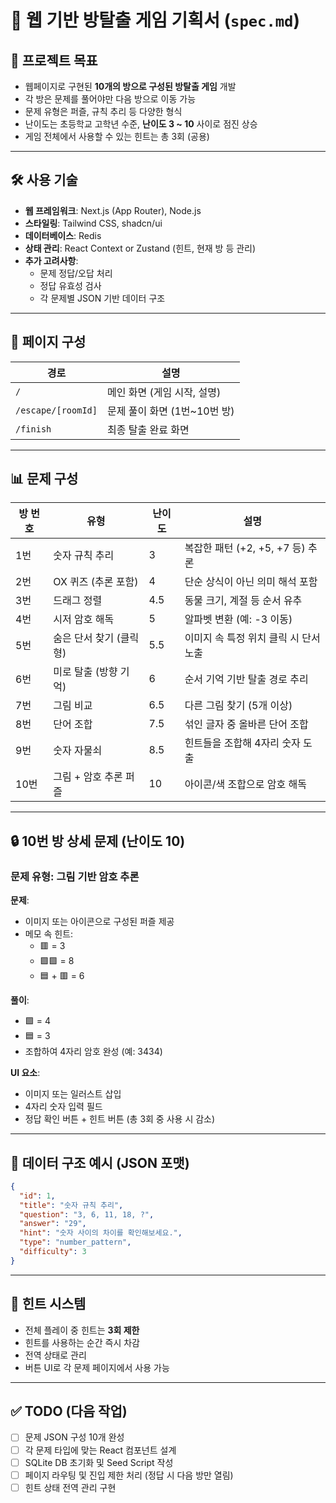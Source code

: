 # 🔐 웹 기반 방탈출 게임 기획서 (`spec.md`)

## 📌 프로젝트 목표

- 웹페이지로 구현된 **10개의 방으로 구성된 방탈출 게임** 개발
- 각 방은 문제를 풀어야만 다음 방으로 이동 가능
- 문제 유형은 퍼즐, 규칙 추리 등 다양한 형식
- 난이도는 초등학교 고학년 수준, **난이도 3 ~ 10** 사이로 점진 상승
- 게임 전체에서 사용할 수 있는 힌트는 총 3회 (공용)

---

## 🛠️ 사용 기술

- **웹 프레임워크**: Next.js (App Router), Node.js
- **스타일링**: Tailwind CSS, shadcn/ui
- **데이터베이스**: Redis
- **상태 관리**: React Context or Zustand (힌트, 현재 방 등 관리)
- **추가 고려사항**:
  - 문제 정답/오답 처리
  - 정답 유효성 검사
  - 각 문제별 JSON 기반 데이터 구조

---

## 🧩 페이지 구성

| 경로               | 설명                         |
| ------------------ | ---------------------------- |
| `/`                | 메인 화면 (게임 시작, 설명)  |
| `/escape/[roomId]` | 문제 풀이 화면 (1번~10번 방) |
| `/finish`          | 최종 탈출 완료 화면          |

---

## 📊 문제 구성

| 방 번호 | 유형                    | 난이도 | 설명                                  |
| ------- | ----------------------- | ------ | ------------------------------------- |
| 1번     | 숫자 규칙 추리          | 3      | 복잡한 패턴 (+2, +5, +7 등) 추론      |
| 2번     | OX 퀴즈 (추론 포함)     | 4      | 단순 상식이 아닌 의미 해석 포함       |
| 3번     | 드래그 정렬             | 4.5    | 동물 크기, 계절 등 순서 유추          |
| 4번     | 시저 암호 해독          | 5      | 알파벳 변환 (예: -3 이동)             |
| 5번     | 숨은 단서 찾기 (클릭형) | 5.5    | 이미지 속 특정 위치 클릭 시 단서 노출 |
| 6번     | 미로 탈출 (방향 기억)   | 6      | 순서 기억 기반 탈출 경로 추리         |
| 7번     | 그림 비교               | 6.5    | 다른 그림 찾기 (5개 이상)             |
| 8번     | 단어 조합               | 7.5    | 섞인 글자 중 올바른 단어 조합         |
| 9번     | 숫자 자물쇠             | 8.5    | 힌트들을 조합해 4자리 숫자 도출       |
| 10번    | 그림 + 암호 추론 퍼즐   | 10     | 아이콘/색 조합으로 암호 해독          |

---

## 🔒 10번 방 상세 문제 (난이도 10)

### 문제 유형: 그림 기반 암호 추론

**문제**:

- 이미지 또는 아이콘으로 구성된 퍼즐 제공
- 메모 속 힌트:
  - 🟥 = 3
  - 🟩🟩 = 8
  - 🟦 + 🟥 = 6

**풀이**:

- 🟩 = 4
- 🟦 = 3
- 조합하여 4자리 암호 완성 (예: 3434)

**UI 요소**:

- 이미지 또는 일러스트 삽입
- 4자리 숫자 입력 필드
- 정답 확인 버튼 + 힌트 버튼 (총 3회 중 사용 시 감소)

---

## 💾 데이터 구조 예시 (JSON 포맷)

```json
{
  "id": 1,
  "title": "숫자 규칙 추리",
  "question": "3, 6, 11, 18, ?",
  "answer": "29",
  "hint": "숫자 사이의 차이를 확인해보세요.",
  "type": "number_pattern",
  "difficulty": 3
}
```

---

## 🧠 힌트 시스템

- 전체 플레이 중 힌트는 **3회 제한**
- 힌트를 사용하는 순간 즉시 차감
- 전역 상태로 관리
- 버튼 UI로 각 문제 페이지에서 사용 가능

---

## ✅ TODO (다음 작업)

- [ ] 문제 JSON 구성 10개 완성
- [ ] 각 문제 타입에 맞는 React 컴포넌트 설계
- [ ] SQLite DB 초기화 및 Seed Script 작성
- [ ] 페이지 라우팅 및 진입 제한 처리 (정답 시 다음 방만 열림)
- [ ] 힌트 상태 전역 관리 구현
